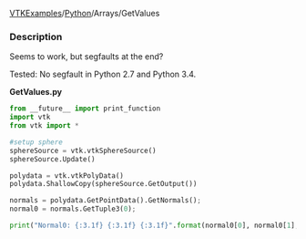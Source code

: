 [VTKExamples](/home/)/[Python](/Python)/Arrays/GetValues

### Description
Seems to work, but segfaults at the end? 

Tested: No segfault in Python 2.7 and Python 3.4.

**GetValues.py**
```python
from __future__ import print_function
import vtk
from vtk import *

#setup sphere
sphereSource = vtk.vtkSphereSource()
sphereSource.Update()

polydata = vtk.vtkPolyData()
polydata.ShallowCopy(sphereSource.GetOutput())

normals = polydata.GetPointData().GetNormals();
normal0 = normals.GetTuple3(0);

print("Normal0: {:3.1f} {:3.1f} {:3.1f}".format(normal0[0], normal0[1], normal0[2]))
```
